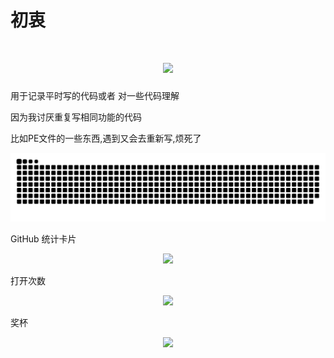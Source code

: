 # 初衷

<h1 align="center"> <a href="https://github.com/redqx/redqx.github.io/blob/06df3363bfa8bc57e8cf1548a1b87edc7c30d527/README/REAEME.md"> <img src="https://readme-typing-svg.herokuapp.com/?lines=console.log(%22redqx%22);香香同学祝您一路顺风!&center=true&size=27"> </a> </h1>

用于记录平时写的代码或者 对一些代码理解

因为我讨厌重复写相同功能的代码

比如PE文件的一些东西,遇到又会去重新写,烦死了



<picture>
  <source
    media="(prefers-color-scheme: dark)"
    srcset="https://raw.githubusercontent.com/platane/snk/output/github-contribution-grid-snake-dark.svg"
  />
  <source
    media="(prefers-color-scheme: light)"
    srcset="https://raw.githubusercontent.com/platane/snk/output/github-contribution-grid-snake.svg"
  />
  <img
    alt="github contribution grid snake animation"
    src="https://raw.githubusercontent.com/platane/snk/output/github-contribution-grid-snake.svg"
  />
</picture>



GitHub 统计卡片

<div align="center"> <img height="137px" src="https://github-readme-stats.vercel.app/api?username=redqx&hide_title=true&hide_border=true&show_icons=trueline_height=21&text_color=000&icon_color=000&bg_color=0,ea6161,ffc64d,fffc4d,52fa5a&theme=graywhite" /> </div>



打开次数

<div align="center"> <img src="https://github-readme-streak-stats.herokuapp.com/?user=redqx" /> </div>





奖杯

<div align="center"> <img src="https://github-profile-trophy.vercel.app/?username=redqx" /> </div>





